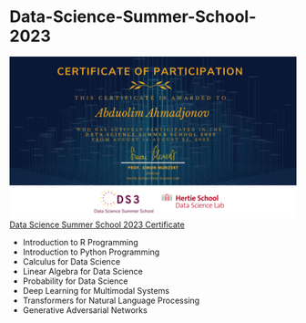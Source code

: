 # Data-Science-Summer-School-2023
![certificate](DS3_Certificate.png)
[Data Science Summer School 2023 Certificate](https://ds3-cert-2023-91b1286b1c6e.herokuapp.com/)
* Introduction to R Programming
* Introduction to Python Programming
* Calculus for Data Science
* Linear Algebra for Data Science
* Probability for Data Science
* Deep Learning for Multimodal Systems
* Transformers for Natural Language Processing
* Generative Adversarial Networks
